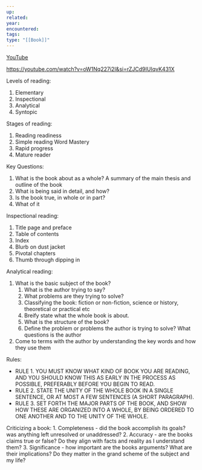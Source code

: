 ```yaml
---
up: 
related: 
year: 
encountered: 
tags: 
type: "[[Book]]"
---
```


[YouTube](https://youtu.be/tZ_icGeC_Ws?si=WAVtH_UgUbN6-lsr)

https://youtube.com/watch?v=oW1Nq227i2I&si=rZJCd9IUIqvK431X

Levels of reading:
1. Elementary
2. Inspectional
3. Analytical
4. Syntopic


Stages of reading:
1. Reading readiness
2. Simple reading Word Mastery
3. Rapid progress
4. Mature reader

Key Questions:
1. What is the book about as a whole? A summary of the main thesis and outline of the book
2. What is being said in detail, and how?
3. Is the book true, in whole or in part?
4. What of it

Inspectional reading:
1. Title page and preface
2. Table of contents
3. Index
4. Blurb on dust jacket
5. Pivotal chapters
6. Thumb through dipping in

Analytical reading:
1. What is the basic subject of the book?
	1. What is the author trying to say?
	2. What problems are they trying to solve?
	3. Classifying the book: fiction or non-fiction, science or history, theoretical or practical etc
	4. Breify state what the whole book is about.
	5. What is the structure of the book?
	6. Define the problem or problems the author is trying to solve? What questions is the author 
2. Come to terms with the author by understanding the key words and how they use them


Rules:
 - RULE 1. YOU MUST KNOW WHAT KIND OF BOOK YOU ARE READING, AND YOU SHOULD KNOW THIS AS EARLY IN THE PROCESS AS POSSIBLE, PREFERABLY BEFORE YOU BEGIN TO READ.
 - RULE 2. STATE THE UNITY OF THE WHOLE BOOK IN A SINGLE SENTENCE, OR AT MOST A FEW SENTENCES (A SHORT PARAGRAPH).
 - RULE 3. SET FORTH THE MAJOR PARTS OF THE BOOK, AND SHOW HOW THESE ARE ORGANIZED INTO A WHOLE, BY BEING ORDERED TO ONE ANOTHER AND TO THE UNITY OF THE WHOLE.

Criticizing a book:
	1. Completeness - did the book accomplish its goals? was anything left unresolved or unaddressed? 
	2. Accuracy - are the books claims true or false? Do they align with facts and reality as I understand them?
	3. Significance - how important are the books arguments? What are their implications? Do they matter in the grand scheme of the subject and my life?